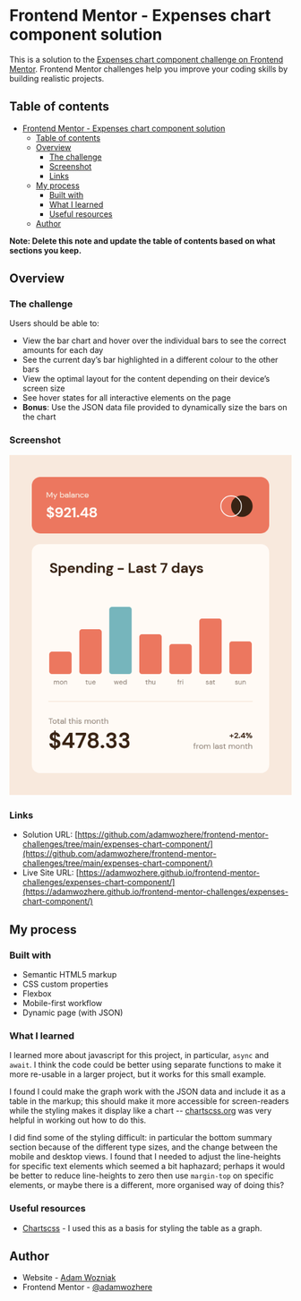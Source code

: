# Frontend Mentor - Expenses chart component solution

This is a solution to the [Expenses chart component challenge on Frontend Mentor](https://www.frontendmentor.io/challenges/expenses-chart-component-e7yJBUdjwt). Frontend Mentor challenges help you improve your coding skills by building realistic projects. 

## Table of contents

- [Frontend Mentor - Expenses chart component solution](#frontend-mentor---expenses-chart-component-solution)
  - [Table of contents](#table-of-contents)
  - [Overview](#overview)
    - [The challenge](#the-challenge)
    - [Screenshot](#screenshot)
    - [Links](#links)
  - [My process](#my-process)
    - [Built with](#built-with)
    - [What I learned](#what-i-learned)
    - [Useful resources](#useful-resources)
  - [Author](#author)

**Note: Delete this note and update the table of contents based on what sections you keep.**

## Overview

### The challenge

Users should be able to:

- View the bar chart and hover over the individual bars to see the correct amounts for each day
- See the current day’s bar highlighted in a different colour to the other bars
- View the optimal layout for the content depending on their device’s screen size
- See hover states for all interactive elements on the page
- **Bonus**: Use the JSON data file provided to dynamically size the bars on the chart

### Screenshot

![](./screenshot.png)

### Links

- Solution URL: [https://github.com/adamwozhere/frontend-mentor-challenges/tree/main/expenses-chart-component/](https://github.com/adamwozhere/frontend-mentor-challenges/tree/main/expenses-chart-component/)
- Live Site URL: [https://adamwozhere.github.io/frontend-mentor-challenges/expenses-chart-component/](https://adamwozhere.github.io/frontend-mentor-challenges/expenses-chart-component/)

## My process

### Built with

- Semantic HTML5 markup
- CSS custom properties
- Flexbox
- Mobile-first workflow
- Dynamic page (with JSON)

### What I learned

I learned more about javascript for this project, in particular, `async` and `await`. I think the code could be better using separate functions to make it more re-usable in a larger project, but it works for this small example.

I found I could make the graph work with the JSON data and include it as a table in the markup; this should make it more accessible for screen-readers while the styling makes it display like a chart -- [chartscss.org](https://chartscss.org) was very helpful in working out how to do this.

I did find some of the styling difficult: in particular the bottom summary section because of the different type sizes, and the change between the mobile and desktop views. I found that I needed to adjust the line-heights for specific text elements which seemed a bit haphazard; perhaps it would be better to reduce line-heights to zero then use `margin-top` on specific elements, or maybe there is a different, more organised way of doing this?


### Useful resources

- [Chartscss](https://chartscss.org/) - I used this as a basis for styling the table as a graph.

## Author

- Website - [Adam Wozniak](https://www.adamwozniak.uk)
- Frontend Mentor - [@adamwozhere](https://www.frontendmentor.io/profile/adamwozhere)

